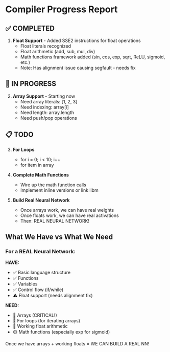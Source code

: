 # Compiler Progress Report

## ✅ COMPLETED
1. **Float Support** - Added SSE2 instructions for float operations
   - Float literals recognized
   - Float arithmetic (add, sub, mul, div)
   - Math functions framework added (sin, cos, exp, sqrt, ReLU, sigmoid, etc.)
   - Note: Has alignment issue causing segfault - needs fix

## 🚧 IN PROGRESS  
2. **Array Support** - Starting now
   - Need array literals: [1, 2, 3]
   - Need indexing: array[i]
   - Need length: array.length
   - Need push/pop operations

## 📋 TODO
3. **For Loops**
   - for i = 0; i < 10; i++
   - for item in array

4. **Complete Math Functions**
   - Wire up the math function calls
   - Implement inline versions or link libm

5. **Build Real Neural Network**
   - Once arrays work, we can have real weights
   - Once floats work, we can have real activations
   - Then: REAL NEURAL NETWORK!

## What We Have vs What We Need

### For a REAL Neural Network:
**HAVE:**
- ✅ Basic language structure
- ✅ Functions
- ✅ Variables
- ✅ Control flow (if/while)
- ⚠️ Float support (needs alignment fix)

**NEED:**
- 🔴 Arrays (CRITICAL!)
- 🔴 For loops (for iterating arrays)
- 🔴 Working float arithmetic
- 🟡 Math functions (especially exp for sigmoid)

Once we have arrays + working floats = WE CAN BUILD A REAL NN!